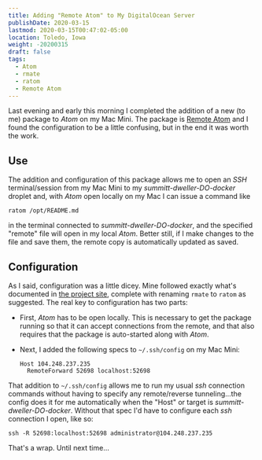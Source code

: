 ```yaml
---
title: Adding "Remote Atom" to My DigitalOcean Server
publishDate: 2020-03-15
lastmod: 2020-03-15T00:47:02-05:00
location: Toledo, Iowa
weight: -20200315
draft: false
tags:
  - Atom
  - rmate
  - ratom
  - Remote Atom
---
```


Last evening and early this morning I completed the addition of a new (to me) package to _Atom_ on my Mac Mini.  The package is [Remote Atom](https://atom.io/packages/remote-atom) and I found the configuration to be a little confusing, but in the end it was worth the work.

## Use

The addition and configuration of this package allows me to open an _SSH_ terminal/session from my Mac Mini to my _summitt-dweller-DO-docker_ droplet and, with _Atom_ open locally on my Mac I can issue a command like

  ```
  ratom /opt/README.md
  ```
in the terminal connected to _summitt-dweller-DO-docker_, and the specified "remote" file will open in my local _Atom_.  Better still, if I make changes to the file and save them, the remote copy is automatically updated as saved.

## Configuration

As I said, configuration was a little dicey.  Mine followed exactly what's documented in [the project site](https://atom.io/packages/remote-atom), complete with renaming `rmate` to `ratom` as suggested.  The real key to configuration has two parts:

  - First, _Atom_ has to be open locally. This is necessary to get the package running so that it can accept connections from the remote, and that also requires that the package is auto-started along with _Atom_.
  - Next, I added the following specs to `~/.ssh/config` on my Mac Mini:

    ```
    Host 104.248.237.235
      RemoteForward 52698 localhost:52698
    ```

That addition to `~/.ssh/config` allows me to run my usual _ssh_ connection commands without having to specify any remote/reverse tunneling...the config does it for me automatically when the "Host" or target is _summitt-dweller-DO-docker_.  Without that spec I'd have to configure each _ssh_ connection I open, like so:

  ```
  ssh -R 52698:localhost:52698 administrator@104.248.237.235
  ```

That's a wrap. Until next time...
